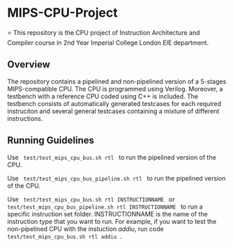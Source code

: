 # MIPS-CPU-Project
:star: This repository is the CPU project of Instruction Architecture and Compiler course in 2nd Year Imperial College London EIE department.

## Overview
The repository contains a pipelined and non-pipelined version of a 5-stages MIPS-compatible CPU. The CPU is programmed using Verilog. Moreover, a testbench with a reference CPU coded using C++ is included. The testbench consists of automatically generated testcases for each required instruciton and several general testcases containing a mixture of different instructions.

## Running Guidelines
Use <code> test/test_mips_cpu_bus.sh rtl </code> to run the pipelined version of the CPU.

Use <code> test/test_mips_cpu_bus_pipeline.sh rtl </code> to run the pipelined version of the CPU.

Use <code> test/test_mips_cpu_bus.sh rtl INSTRUCTIONNAME </code> or <code> test/test_mips_cpu_bus_pipeline.sh rtl INSTRUCTIONNAME </code> to run a specific instruction set folder. INSTRUCTIONNAME is the name of the instruction type that you want to run. For example, if you want to test the non-pipelined CPU with the instuction *addiu*, run code  <code> test/test_mips_cpu_bus.sh rtl addiu </code>.
